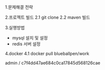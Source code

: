 1.문제해결 전략

2.프로젝트 빌드
 2.1 git clone
 2.2 maven 빌드
 
3.실행방법
 - mysql 설치 및 설정
 - redis 서버 설정

4.docker
 4.1 docker pull blueballpen/work

admin / c7f4dd47ae684c0ca17845d568126cae


